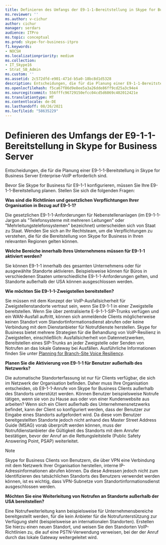 ```yaml
---
title: Definieren des Umfangs der E9-1-1-Bereitstellung in Skype for Business Server
ms.reviewer: ''
ms.author: v-cichur
author: cichur
manager: serdars
audience: ITPro
ms.topic: conceptual
ms.prod: skype-for-business-itpro
f1.keywords:
- NOCSH
ms.localizationpriority: medium
ms.collection:
- IT_Skype16
- Strat_SB_Admin
ms.custom: ''
ms.assetid: 2c572dfd-e901-471d-b5a0-18bc8d1d5328
description: Entscheidungen, die für die Planung einer E9-1-1-Bereitstellung in Skype for Business Server Enterprise-VoIP erforderlich sind.
ms.openlocfilehash: f5ca67f86d9e8ee5a3a26dde86ff9cd25a3c94e4
ms.sourcegitcommit: 556fffc96729150efcc04cd5d6069c402012421e
ms.translationtype: MT
ms.contentlocale: de-DE
ms.lasthandoff: 08/26/2021
ms.locfileid: "58635229"
---
```

# <a name="define-the-scope-of-the-e9-1-1-deployment-in-skype-for-business-server"></a>Definieren des Umfangs der E9-1-1-Bereitstellung in Skype for Business Server

Entscheidungen, die für die Planung einer E9-1-1-Bereitstellung in Skype for Business Server Enterprise-VoIP erforderlich sind.

Bevor Sie Skype for Business für E9-1-1 konfigurieren, müssen Sie Ihre E9-1-1-Bereitstellung planen. Stellen Sie sich die folgenden Fragen:

 **Was sind die Richtlinien und gesetzlichen Verpflichtungen Ihrer Organisation in Bezug auf E9-1-1?**

 Die gesetzlichen E9-1-1-Anforderungen für Nebenstellenanlagen (im E9-1-1-Jargon als "Telefonsysteme mit mehreren Leitungen" oder "Mehrleitungstelefonsystemen" bezeichnet) unterscheiden sich von Staat zu Staat. Wenden Sie sich an Ihr Rechtsteam, um die Verpflichtungen zu verstehen, die für die Bereitstellung von Skype for Business in Ihren relevanten Regionen gelten können.

 **Welche Bereiche innerhalb Ihres Unternehmens müssen für E9-1-1 aktiviert werden?**

 Sie können E9-1-1 innerhalb des gesamten Unternehmens oder für ausgewählte Standorte aktivieren. Beispielsweise können für Büros in verschiedenen Staaten unterschiedliche E9-1-1-Anforderungen gelten, und Standorte außerhalb der USA können ausgeschlossen werden.

 **Wie möchten Sie E9-1-1-Zweigstellen bereitstellen?**

 Sie müssen mit dem Konzept der VoIP-Ausfallsicherheit für Zweigstellenstandorte vertraut sein, wenn Sie E9-1-1 in einer Zweigstelle bereitstellen. Wenn Sie über zentralisierte E-9-1-1-SIP-Trunks verfügen und ein WAN-Ausfall auftritt, können sich anmeldende Clients möglicherweise keinen Standort vom Standortinformationsdienst abrufen oder keine Verbindung mit dem Dienstanbieter für Notrufdienste herstellen. Skype for Business bietet mehrere Strategien für die Behandlung von VoIP-Resilienz in Zweigstellen, einschließlich: Ausfallsicherheit von Datennetzwerken, Bereitstellen eines SIP-Trunks an jeder Zweigstelle oder Senden von Notrufen an das lokale Gateway bei Ausfällen. Ausführliche Informationen finden Sie unter [Planning for Branch-Site Voice Resiliency](/previous-versions/office/lync-server-2013/lync-server-2013-planning-for-branch-site-voice-resiliency).

 **Planen Sie die Aktivierung von E9-1-1 für Benutzer außerhalb des Netzwerks?**

 Die automatische Standorterfassung ist nur für Clients verfügbar, die sich im Netzwerk der Organisation befinden. Daher muss Ihre Organisation entscheiden, ob E9-1-1-Anrufe von Skype for Business Clients außerhalb des Standorts unterstützt werden. Können Benutzer beispielsweise Notrufe tätigen, wenn sie von zu Hause aus oder von einer Kundenwebsite aus arbeiten? Wenn sich ein Client außerhalb des Unternehmensnetzwerks befindet, kann der Client so konfiguriert werden, dass der Benutzer zur Eingabe eines Standorts aufgefordert wird. Da diese vom Benutzer bereitgestellten Standorte jedoch nicht anhand des Master Street Address Guide (MSAG) vorab überprüft werden können, muss der Notrufdienstanbieter die Gültigkeit des Standorts mit dem Anrufer bestätigen, bevor der Anruf an die Rettungsleitstelle (Public Safety Answering Point, PSAP) weiterleitet.

> [!NOTE]
> Skype for Business Clients von Benutzern, die über VPN eine Verbindung mit dem Netzwerk Ihrer Organisation herstellen, interne IP-Adressinformationen abrufen können. Da diese Adressen jedoch nicht zum Identifizieren des tatsächlichen Standorts des Benutzers verwendet werden können, ist es wichtig, dass VPN-Subnetze vom Standortinformationsdienst ausgeschlossen werden.

 **Möchten Sie eine Weiterleitung von Notrufen an Standorte außerhalb der USA bereitstellen?**

 Eine Notrufweiterleitung kann beispielsweise für Unternehmensbereiche bereitgestellt werden, für die kein Anbieter für die Notrufunterstützung zur Verfügung steht (beispielsweise an internationalen Standorten). Erstellen Sie hierzu einen neuen Standort, und weisen Sie den Standorten VoIP-Richtlinien zu, die auf eine PSTN-Verwendung verweisen, bei der der Anruf durch das lokale Gateway weitergeleitet wird.
